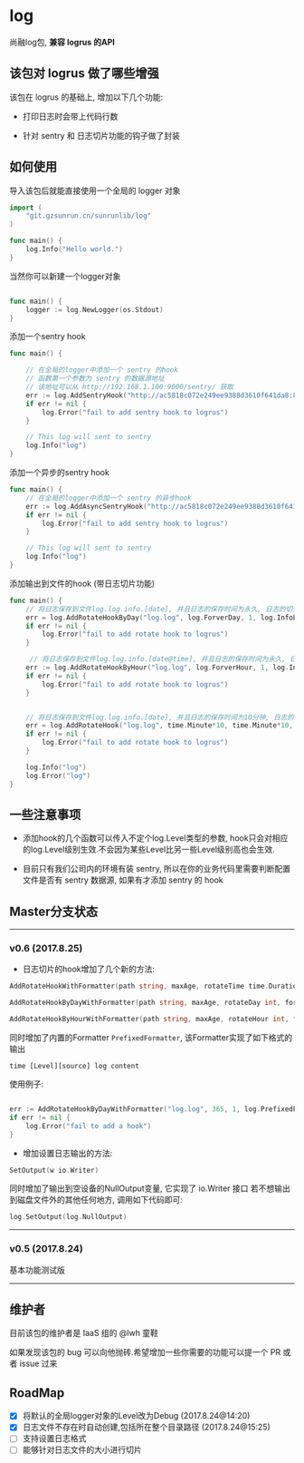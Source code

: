 # log

尚融log包, **兼容 logrus 的API**

## 该包对 logrus 做了哪些增强

该包在 logrus 的基础上, 增加以下几个功能:

- 打印日志时会带上代码行数

- 针对 sentry 和 日志切片功能的钩子做了封装



## 如何使用

导入该包后就能直接使用一个全局的 logger 对象

```go
import (
    "git.gzsunrun.cn/sunrunlib/log"
)

func main() {
    log.Info("Hello world.")
}
```

当然你可以新建一个logger对象

```go

func main() {
    logger := log.NewLogger(os.Stdout)
}

```

添加一个sentry hook

```go
func main() {

    // 在全局的logger中添加一个 sentry 的hook
    // 函数第一个参数为 sentry 的数据源地址
    // 该地址可以从 http://192.168.1.100:9000/sentry/ 获取
    err := log.AddSentryHook("http://ac5818c072e249ee9388d3610f641da8:815c23ee6cff4bc49b2b83db37144c98@192.168.1.100:9000/4", log.InfoLevel,log.ErrorLevel)
    if err != nil {
        log.Error("fail to add sentry hook to logrus")
    }

    // This log will sent to sentry
    log.Info("log")
}
```

添加一个异步的sentry hook

```go 
func main() {
    // 在全局的logger中添加一个 sentry 的异步hook
    err := log.AddAsyncSentryHook("http://ac5818c072e249ee9388d3610f641da8:815c23ee6cff4bc49b2b83db37144c98@192.168.1.100:9000/4", log.InfoLevel,log.ErrorLevel)
    if err != nil {
        log.Error("fail to add sentry hook to logrus")
    }

    // This log will sent to sentry
    log.Info("log")
}
```


添加输出到文件的hook (带日志切片功能)

```go
func main() {
    // 将日志保存到文件log.log.info.[date], 并且日志的保存时间为永久, 日志的切分频率为1天, 触发的日志级别为 Info 和 Error
	err = log.AddRotateHookByDay("log.log", log.ForverDay, 1, log.InfoLevel, log.ErrorLevel)
    if err != nil {
        log.Error("fail to add rotate hook to logrus")
    }

     // 将日志保存到文件log.log.info.[date@time], 并且日志的保存时间为永久, 日志的切分频率为1小时, 触发的日志级别为 Info 和 Error
    err := log.AddRotateHookByHour("log.log", log.ForverHour, 1, log.InfoLevel, log.ErrorLevel)
    if err != nil {
        log.Error("fail to add rotate hook to logrus")
    }


    // 将日志保存到文件log.log.info.[date], 并且日志的保存时间为10分钟, 日志的切分频率为10分钟, 日志文件的命名格式为 "%Y-%m-%d@%H:%M" 触发的日志级别为 Info 和 Error
    err = log.AddRotateHook("log.log", time.Minute*10, time.Minute*10, "%Y-%m-%d@%H:%M", log.InfoLevel, log.ErrorLevel)
	if err != nil {
		log.Error("fail to add rotate hook to logrus")
	}

    log.Info("log")
    log.Error("log")
}
```

## 一些注意事项

- 添加hook的几个函数可以传入不定个log.Level类型的参数, hook只会对相应的log.Level级别生效.不会因为某些Level比另一些Level级别高也会生效.

- 目前只有我们公司内的环境有装 sentry, 所以在你的业务代码里需要判断配置文件是否有 sentry 数据源, 如果有才添加 sentry 的 hook


## Master分支状态

---

### v0.6 (2017.8.25)

- 日志切片的hook增加了几个新的方法:

```go 
AddRotateHookWithFormatter(path string, maxAge, rotateTime time.Duration, format string, formatter Formatter, levels ...Level) error

AddRotateHookByDayWithFormatter(path string, maxAge, rotateDay int, formatter Formatter, levels ...Level) error

AddRotateHookByHourWithFormatter(path string, maxAge, rotateHour int, formatter Formatter, levels ...Level) error
```

同时增加了内置的Formatter ```PrefixedFormatter```, 该Formatter实现了如下格式的输出

```
time [Level][source] log content
```

使用例子:

```go

err := AddRotateHookByDayWithFormatter("log.log", 365, 1, log.PrefixedFormatter, log.InfoLevel, log.ErrorLevel) 
if err != nil {
    log.Error("fail to add a hook")
}
```

- 增加设置日志输出的方法:

```go
SetOutput(w io.Writer)
```

同时增加了输出到空设备的NullOutput变量, 它实现了 io.Writer 接口
若不想输出到磁盘文件外的其他任何地方, 调用如下代码即可:

```go
log.SetOutput(log.NullOutput)
```

---

### v0.5 (2017.8.24) 

基本功能测试版

---

## 维护者 

目前该包的维护者是 IaaS 组的 @lwh 童鞋

如果发现该包的 bug 可以向他抛砖.希望增加一些你需要的功能可以提一个 PR 或者 issue 过来


## RoadMap

- [x] 将默认的全局logger对象的Level改为Debug (2017.8.24@14:20)
- [x] 日志文件不存在时自动创建,包括所在整个目录路径 (2017.8.24@15:25)
- [ ] 支持设置日志格式
- [ ] 能够针对日志文件的大小进行切片
